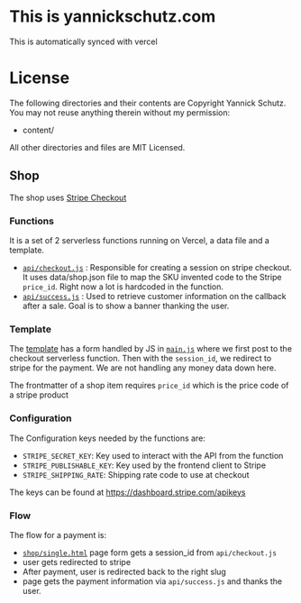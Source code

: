 # This is yannickschutz.com

This is automatically synced with vercel

License
=======
The following directories and their contents are Copyright Yannick Schutz.
You may not reuse anything therein without my permission:

*   content/

All other directories and files are MIT Licensed.


## Shop

The shop uses [Stripe Checkout](https://checkout.stripe.com)

### Functions

It is a set of 2 serverless functions running on Vercel, a data file and a template.

- [`api/checkout.js`](api/checkout.js) : Responsible for creating a session on stripe checkout.
  It uses data/shop.json file to map the SKU invented code to the Stripe `price_id`.
  Right now a lot is hardcoded in the function.
- [`api/success.js`](api/success.js) : Used to retrieve customer information on the callback after a sale.
  Goal is to show a banner thanking the user.

### Template

The [template](theme/simple/layouts/shop/single.html) has a form handled by JS in [`main.js`](theme/simple/assets/js/main.js) where we first post to the checkout serverless function. Then with the `session_id`, we redirect to stripe for the payment. We are not handling any money data down here.

The frontmatter of a shop item requires `price_id` which is the price code of a stripe product

### Configuration

The Configuration keys needed by the functions are:
- `STRIPE_SECRET_KEY`: Key used to interact with the API from the function
- `STRIPE_PUBLISHABLE_KEY`: Key used by the frontend client to Stripe
- `STRIPE_SHIPPING_RATE`: Shipping rate code to use at checkout

The keys can be found at https://dashboard.stripe.com/apikeys

### Flow

The flow for a payment is:
- [`shop/single.html`](theme/simple/layouts/shop/single.html) page form gets a session_id from `api/checkout.js`
- user gets redirected to stripe
- After payment, user is redirected back to the right slug
- page gets the payment information via `api/success.js` and thanks the user.
